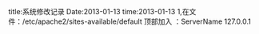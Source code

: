 title:系统修改记录
Date:2013-01-13
    time:2013-01-13
        1,在文件：/etc/apache2/sites-available/default 顶部加入 ：ServerName 127.0.0.1
